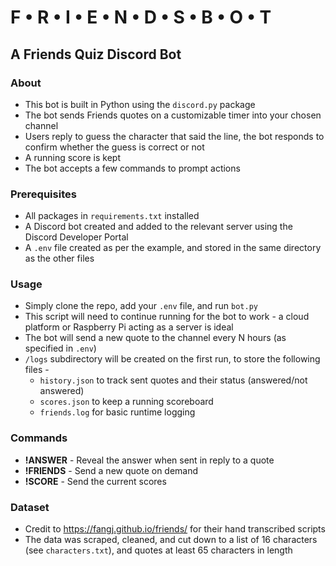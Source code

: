 # F • R • I • E • N • D • S • B • O • T 

## A Friends Quiz Discord Bot

### About
* This bot is built in Python using the `discord.py` package
* The bot sends Friends quotes on a customizable timer into your chosen channel
* Users reply to guess the character that said the line, the bot responds to confirm whether the guess is correct or not
* A running score is kept
* The bot accepts a few commands to prompt actions

### Prerequisites
* All packages in `requirements.txt` installed
* A Discord bot created and added to the relevant server using the Discord Developer Portal
* A `.env` file created as per the example, and stored in the same directory as the other files

### Usage
* Simply clone the repo, add your `.env` file, and run `bot.py`
* This script will need to continue running for the bot to work - a cloud platform or Raspberry Pi acting as a server is ideal
* The bot will send a new quote to the channel every N hours (as specified in `.env`)
* `/logs` subdirectory will be created on the first run, to store the following files -
    * `history.json` to track sent quotes and their status (answered/not answered)
    * `scores.json` to keep a running scoreboard
    * `friends.log` for basic runtime logging

### Commands
* **!ANSWER** - Reveal the answer when sent in reply to a quote
* **!FRIENDS** - Send a new quote on demand
* **!SCORE** - Send the current scores

### Dataset
* Credit to https://fangj.github.io/friends/ for their hand transcribed scripts
* The data was scraped, cleaned, and cut down to a list of 16 characters (see `characters.txt`), and quotes at least 65 characters in length
